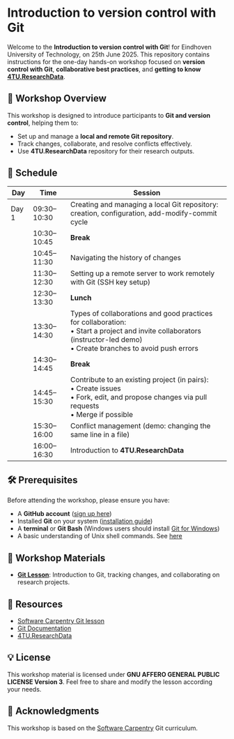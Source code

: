 # Introduction to version control with Git 

Welcome to the **Introduction to version control with Git**! for Eindhoven University of Technology, on 25th June 2025.  This repository contains instructions for the one-day hands-on workshop focused on **version control with Git**, **collaborative best practices**, and **getting to know [4TU.ResearchData](data.4tu.nl)**.

## 🚀 Workshop Overview

This workshop is designed to introduce participants to **Git and version control**, helping them to:
- Set up and manage a **local and remote Git repository**.
- Track changes, collaborate, and resolve conflicts effectively.
- Use **4TU.ResearchData** repository for their research outputs.

## 📅 Schedule

| **Day** | **Time**    | **Session**                                                                                                                                                                   |
| ------- | ----------- | ----------------------------------------------------------------------------------------------------------------------------------------------------------------------------- |
| Day 1   | 09:30–10:30 | Creating and managing a local Git repository: creation, configuration, add-modify-commit cycle                                                                                |
|         | 10:30–10:45 | **Break**                                                                                                                                                                     |
|         | 10:45–11:30 | Navigating the history of changes                                                                                                                                             |
|         | 11:30–12:30 | Setting up a remote server to work remotely with Git (SSH key setup)                                                                                                          |
|         | 12:30–13:30 | **Lunch**                                                                                                                                                                     |
|         | 13:30–14:30 | Types of collaborations and good practices for collaboration:<br> • Start a project and invite collaborators (instructor-led demo)<br> • Create branches to avoid push errors |
|         | 14:30–14:45 | **Break**                                                                                                                                                                     |
|         | 14:45–15:30 | Contribute to an existing project (in pairs):<br> • Create issues<br> • Fork, edit, and propose changes via pull requests<br> • Merge if possible                             |
|         | 15:30–16:00 | Conflict management (demo: changing the same line in a file)                                                                                                                  |
|         | 16:00–16:30 | Introduction to **4TU.ResearchData**                                                                                                                                          |


## 🛠 Prerequisites
Before attending the workshop, please ensure you have:
- A **GitHub account** ([sign up here](https://github.com/))
- Installed **Git** on your system ([installation guide](https://git-scm.com/book/en/v2/Getting-Started-Installing-Git))
- A **terminal** or **Git Bash** (Windows users should install [Git for Windows](https://gitforwindows.org/))
- A basic understanding of Unix shell commands. See [here](https://swcarpentry.github.io/shell-novice/02-filedir.html)

## 📖 Workshop Materials

- **[Git Lesson](Lesson_development/git_lesson_verbosed_structure.md)**: Introduction to Git, tracking changes, and collaborating on research projects.


## 🔗 Resources
- [Software Carpentry Git lesson](https://swcarpentry.github.io/git-novice/)
- [Git Documentation](https://git-scm.com/doc)
- [4TU.ResearchData](https://data.4tu.nl/)

## 💡 License
This workshop material is licensed under **GNU AFFERO GENERAL PUBLIC LICENSE Version 3**. Feel free to share and modify the lesson according your needs.

## 🙌 Acknowledgments
This workshop is based on the [Software Carpentry](https://software-carpentry.org/) Git curriculum.

